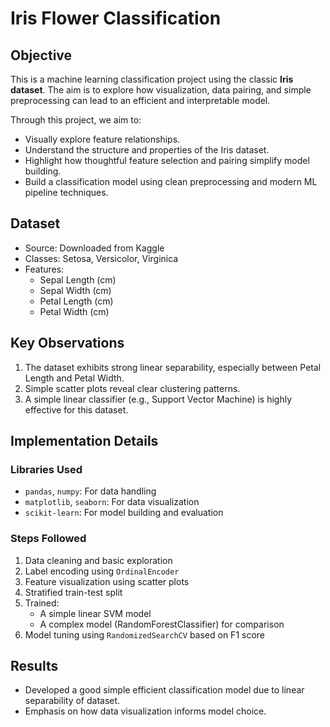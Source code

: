 # Iris Flower Classification

## Objective

This is a machine learning classification project using the classic **Iris dataset**. The aim is to explore how visualization, data pairing, and simple preprocessing can lead to an efficient and interpretable model.

Through this project, we aim to:
- Visually explore feature relationships.
- Understand the structure and properties of the Iris dataset.
- Highlight how thoughtful feature selection and pairing simplify model building.
- Build a classification model using clean preprocessing and modern ML pipeline techniques.

## Dataset

- Source: Downloaded from Kaggle
- Classes: Setosa, Versicolor, Virginica
- Features:
  - Sepal Length (cm)
  - Sepal Width (cm)
  - Petal Length (cm)
  - Petal Width (cm)

## Key Observations

1. The dataset exhibits strong linear separability, especially between Petal Length and Petal Width.
2. Simple scatter plots reveal clear clustering patterns.
3. A simple linear classifier (e.g., Support Vector Machine) is highly effective for this dataset.

## Implementation Details

### Libraries Used
- `pandas`, `numpy`: For data handling
- `matplotlib`, `seaborn`: For data visualization
- `scikit-learn`: For model building and evaluation

### Steps Followed
1. Data cleaning and basic exploration
2. Label encoding using `OrdinalEncoder`
3. Feature visualization using scatter plots
4. Stratified train-test split
5. Trained:
   - A simple linear SVM model
   - A complex model (RandomForestClassifier) for comparison
6. Model tuning using `RandomizedSearchCV` based on F1 score

## Results

- Developed a good simple efficient classification model due to linear separability of dataset.
- Emphasis on how data visualization informs model choice.

